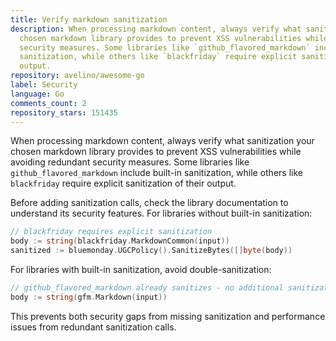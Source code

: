 ```yaml
---
title: Verify markdown sanitization
description: When processing markdown content, always verify what sanitization your
  chosen markdown library provides to prevent XSS vulnerabilities while avoiding redundant
  security measures. Some libraries like `github_flavored_markdown` include built-in
  sanitization, while others like `blackfriday` require explicit sanitization of their
  output.
repository: avelino/awesome-go
label: Security
language: Go
comments_count: 2
repository_stars: 151435
---
```


When processing markdown content, always verify what sanitization your chosen markdown library provides to prevent XSS vulnerabilities while avoiding redundant security measures. Some libraries like `github_flavored_markdown` include built-in sanitization, while others like `blackfriday` require explicit sanitization of their output.

Before adding sanitization calls, check the library documentation to understand its security features. For libraries without built-in sanitization:

```go
// blackfriday requires explicit sanitization
body := string(blackfriday.MarkdownCommon(input))
sanitized := bluemonday.UGCPolicy().SanitizeBytes([]byte(body))
```

For libraries with built-in sanitization, avoid double-sanitization:

```go
// github_flavored_markdown already sanitizes - no additional sanitization needed
body := string(gfm.Markdown(input))
```

This prevents both security gaps from missing sanitization and performance issues from redundant sanitization calls.